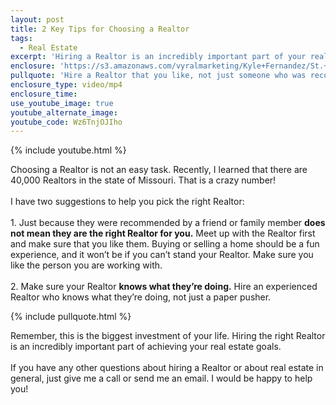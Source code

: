 ```yaml
---
layout: post
title: 2 Key Tips for Choosing a Realtor
tags:
  - Real Estate
excerpt: 'Hiring a Realtor is an incredibly important part of your real estate transaction. Today, I have two tips to help you hire the right Realtor.'
enclosure: 'https://s3.amazonaws.com/vyralmarketing/Kyle+Fernandez/St.+Louis+County+Real+Estate-+2+Important+Tips+for+Hiring+a+Realtor.mp4'
pullquote: 'Hire a Realtor that you like, not just someone who was recommended to you.'
enclosure_type: video/mp4
enclosure_time:
use_youtube_image: true
youtube_alternate_image:
youtube_code: Wz6TnjOJIho
---
```



{% include youtube.html %}

Choosing a Realtor is not an easy task. Recently, I learned that there are 40,000 Realtors in the state of Missouri. That is a crazy number!
<br>
<br>I have two suggestions to help you pick the right Realtor:
<br>
<br>1. Just because they were recommended by a friend or family member **does not mean they are the right Realtor for you.** Meet up with the Realtor first and make sure that you like them. Buying or selling a home should be a fun experience, and it won’t be if you can’t stand your Realtor. Make sure you like the person you are working with.
<br>
<br>2. Make sure your Realtor **knows what they’re doing.** Hire an experienced Realtor who knows what they’re doing, not just a paper pusher.

{% include pullquote.html %}

Remember, this is the biggest investment of your life. Hiring the right Realtor is an incredibly important part of achieving your real estate goals.
<br>
<br>If you have any other questions about hiring a Realtor or about real estate in general, just give me a call or send me an email. I would be happy to help you!